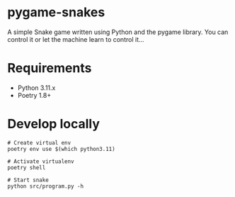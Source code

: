 # pygame-snakes

A simple Snake game written using Python and the pygame library.  You can control it or let the machine learn to control it...


# Requirements

- Python 3.11.x
- Poetry 1.8+


# Develop locally

```shell
# Create virtual env
poetry env use $(which python3.11)

# Activate virtualenv
poetry shell

# Start snake
python src/program.py -h
```